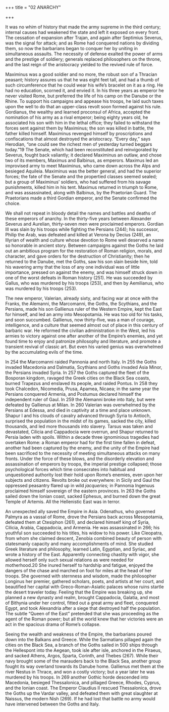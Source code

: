 +++
title = "02 ANARCHY"

+++

It was no whim of history that made the army supreme in the third century; internal causes had weakened the state and left it exposed on every front. The cessation of expansion after Trajan, and again after Septimius Severus, was the signal for attack; and as Rome had conquered nations by dividing them, so now the barbarians began to conquer her by uniting in simultaneous assaults. The necessity of defense exalted the power of arms and the prestige of soldiery; generals replaced philosophers on the throne, and the last reign of the aristocracy yielded to the revived rule of force.

Maximinus was a good soldier and no more, the robust son of a Thracian peasant; history assures us that he was eight feet tall, and had a thumb of such circumference that he could wear his wife’s bracelet on it as a ring. He had no education, scorned it, and envied it. In his three years as emperor he never visited Rome, but preferred the life of his camp on the Danube or the Rhine. To support his campaigns and appease his troops, he laid such taxes upon the well to do that an upper-class revolt soon formed against his rule. Gordianus, the wealthy and learned proconsul of Africa, accepted the nomination of his army as a rival emperor; being eighty years old, he associated his son with him in the lethal office; they failed to withstand the forces sent against them by Maximinus; the son was killed in battle, the father killed himself. Maximinus revenged himself by proscriptions and confiscations that almost destroyed the aristocracy. “Every day,” says Herodian, “one could see the richest men of yesterday turned beggars today.”19 The Senate, which had been reconstituted and reinvigorated by Severus, fought back valiantly; it declared Maximinus an outlaw, and chose two of its members, Maximus and Balbinus, as emperors. Maximus led an improvised army to meet Maximinus, who came down across the Alps and besieged Aquileia. Maximinus was the better general, and had the superior forces; the fate of the Senate and the propertied classes seemed sealed; but a group of Maximinus’ soldiers, who had suffered from his savage punishments, killed him in his tent. Maximus returned in triumph to Rome, and was assassinated, along with Balbinus, by the Praetorian Guard. The Praetorians made a third Gordian emperor, and the Senate confirmed the choice.

We shall not repeat in bloody detail the names and battles and deaths of these emperors of anarchy. In the thirty-five years between Alexander Severus and Aurelian, thirty-seven men were proclaimed emperors. Gordian III was slain by his troops while fighting the Persians \(244\); his successor, Philip the Arab, was defeated and killed at Verona by Decius \(249\), an Illyrian of wealth and culture whose devotion to Rome well deserved a name so honorable in ancient story. Between campaigns against the Goths he laid out an ambitious program for the restoration of Roman religion, morals, and character, and gave orders for the destruction of Christianity; then he returned to the Danube, met the Goths, saw his son slain beside him, told his wavering army that the loss of any one individual was of little importance, pressed on against the enemy, and was himself struck down in one of the worst defeats in Roman history \(251\). He was succeeded by Gallus, who was murdered by his troops \(253\), and then by Aemilianus, who was murdered by his troops \(253\).

The new emperor, Valerian, already sixty, and facing war at once with the Franks, the Alemanni, the Marcomanni, the Goths, the Scythians, and the Persians, made his son Gallienus ruler of the Western Empire, kept the East for himself, and led an army into Mesopotamia. He was too old for his tasks, and soon succumbed. Gallienus, now thirty-five, was a man of courage, intelligence, and a culture that seemed almost out of place in this century of barbaric war. He reformed the civilian administration in the West, led his armies to victory against one after another of the Empire’s enemies, and yet found time to enjoy and patronize philosophy and literature, and promote a transient revival of classic art. But even his varied genius was overwhelmed by the accumulating evils of the time.

In 254 the Marcomanni raided Pannonia and north Italy. In 255 the Goths invaded Macedonia and Dalmatia, Scythians and Goths invaded Asia Minor, the Persians invaded Syria. In 257 the Goths captured the fleet of the Bosporan kingdom, ravaged the Greek cities on the Black Sea coasts, burned Trapezus and enslaved its people, and raided Pontus. In 258 they took Chalcedon, Nicomedia, Prusa, Apamea, Nicaea; in the same year the Persians conquered Armenia, and Postumus declared himself the independent ruler of Gaul. In 259 the Alemanni broke into Italy, but were defeated by Gallienus at Milan. In 260 Valerian was overwhelmed by the Persians at Edessa, and died in captivity at a time and place unknown. Shapur I and his clouds of cavalry advanced through Syria to Antioch, surprised the population in the midst of its games, sacked the city, killed thousands, and led more thousands into slavery. Tarsus was taken and devastated, Cilicia and Cappadocia were overrun, and Shapur returned to Persia laden with spoils. Within a decade three ignominious tragedies had overtaken Rome: a Roman emperor had for the first time fallen in defeat, another had been captured by the enemy, and the unity of the Empire had been sacrificed to the necessity of meeting simultaneous attacks on many fronts. Under the force of these blows, and the disorderly elevation and assassination of emperors by troops, the imperial prestige collapsed; those psychological forces which time consecrates into habitual and unquestioned authority lost their hold upon Rome’s enemies, even upon her subjects and citizens. Revolts broke out everywhere: in Sicily and Gaul the oppressed peasantry flared up in wild *jacqueries;* in Pannonia Ingenuus proclaimed himself sovereign of the eastern provinces. In 263 the Goths sailed down the Ionian coast, sacked Ephesus, and burned down the great Temple of Artemis. All the Hellenistic East was in terror.

An unexpected ally saved the Empire in Asia. Odenathus, who governed Palmyra as a vassal of Rome, drove the Persians back across Mesopotamia, defeated them at Ctesiphon \(261\), and declared himself king of Syria, Cilicia, Arabia, Cappadocia, and Armenia. He was assassinated in 266; his youthful son succeeded to his titles, his widow to his power. Like Cleopatra, from whom she claimed descent, Zenobia combined beauty of person with statesmanly capacity and many accomplishments of mind. She studied Greek literature and philosophy, learned Latin, Egyptian, and Syriac, and wrote a history of the East. Apparently connecting chastity with vigor, she allowed herself only such sexual relations as were needed for motherhood.20 She inured herself to hardship and fatigue, enjoyed the dangers of the chase and marched on foot for miles at the head of her troops. She governed with sternness and wisdom, made the philosopher Longinus her premier, gathered scholars, poets, and artists at her court, and beautified her capital with Greco-Roman-Asiatic palaces whose ruins startle the desert traveler today. Feeling that the Empire was breaking up, she planned a new dynasty and realm, brought Cappadocia, Galatia, and most of Bithynia under her control, fitted out a great army and fleet, conquered Egypt, and took Alexandria after a siege that destroyed half the population. The subtle “Queen of the East” pretended that she was proceeding as the agent of the Roman power; but all the world knew that her victories were an act in the spacious drama of Rome’s collapse.

Seeing the wealth and weakness of the Empire, the barbarians poured down into the Balkans and Greece. While the Sarmatians pillaged again the cities on the Black Sea, a branch of the Goths sailed in 500 ships through the Hellespont into the Aegean, took isle after isle, anchored in the Piraeus, and sacked Athens, Argos, Sparta, Corinth, and Thebes \(267\). While their navy brought some of the marauders back to the Black Sea, another group fought its way overland towards its Danube home. Gallienus met them at the river Nestus in Thrace, and won a costly victory; but a year later he was murdered by his troops. In 269 another Gothic horde descended into Macedonia, besieged Thessalonica, and pillaged Greece, Rhodes, Cyprus, and the Ionian coast. The Emperor Claudius II rescued Thessalonica, drove the Goths up the Vardar valley, and defeated them with great slaughter at Naissus, the modern Nish \(269\). If he had lost that battle no army would have intervened between the Goths and Italy.


